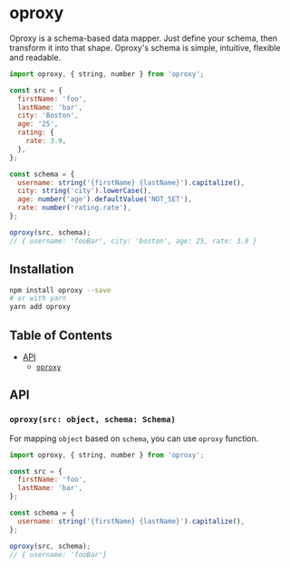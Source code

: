 # oproxy

Oproxy is a schema-based data mapper. Just define your schema, then transform it into that shape. Oproxy's schema is simple, intuitive, flexible and readable.

```js
import oproxy, { string, number } from 'oproxy';

const src = {
  firstName: 'foo',
  lastName: 'bar',
  city: 'Boston',
  age: '25',
  rating: {
    rate: 3.9,
  },
};

const schema = {
  username: string('{firstName} {lastName}').capitalize(),
  city: string('city').lowerCase(),
  age: number('age').defaultValue('NOT_SET'),
  rate: number('rating.rate'),
};

oproxy(src, schema);
// { username: 'fooBar', city: 'boston', age: 25, rate: 3.9 }
```

## Installation

```bash
npm install oproxy --save
# or with yarn
yarn add oproxy
```

## Table of Contents

- [API](#api)
  - [`oproxy`](#oproxysrc-object-schema-schema)


## API

### `oproxy(src: object, schema: Schema)`

For mapping `object` based on `schema`, you can use `oproxy` function.

```js
import oproxy, { string, number } from 'oproxy';

const src = {
  firstName: 'foo',
  lastName: 'bar',
};

const schema = {
  username: string('{firstName} {lastName}').capitalize(),
};

oproxy(src, schema);
// { username: 'fooBar'}
```

